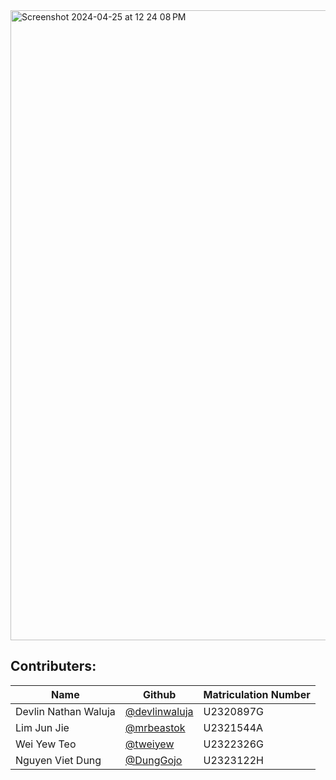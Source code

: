 <img width="1008" alt="Screenshot 2024-04-25 at 12 24 08 PM" src="https://github.com/SC2002FDADG1/SC2002-FDAD1-FOMS/assets/81210186/e39d1e98-2f09-40ef-9721-90ac04b9598a">


## Contributers:
| Name                 | Github                                           | Matriculation Number |
|----------------------|--------------------------------------------------|----------------------|
| Devlin Nathan Waluja | [@devlinwaluja](https://github.com/devlinwaluja) | U2320897G            |
| Lim Jun Jie          | [@mrbeastok](https://github.com/mrbeastok)       | U2321544A            |
| Wei Yew Teo          | [@tweiyew](https://github.com/tweiywe)           | U2322326G            |
| Nguyen Viet Dung     | [@DungGojo](https://github.com/DungGojo)         | U2323122H            |
